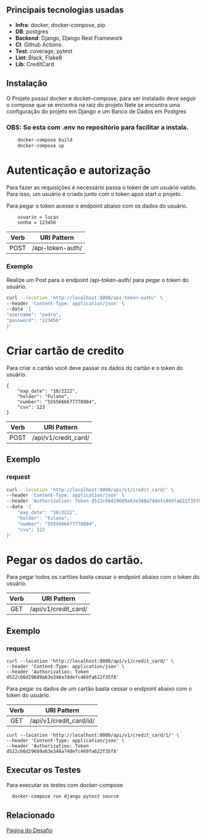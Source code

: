 

## Principais tecnologias usadas 
- **Infra**: docker, docker-compose, pip
- **DB**: postgres
- **Backend**: Django, Django Rest Framework
- **CI**: Github Actions.
- **Test**: coverage, pytest
- **Lint**: Black, Flake8
- **Lib**: CreditCard



## Instalação

O Projeto possui docker e docker-compose, para ser instalado deve seguir o compose que se encontra na raiz do projeto
Nele se encontra uma configuração do projeto em Django e um Banco de Dados em Postgres

### OBS: So esta com .env no repositório para facilitar a instala.

```bash 
    docker-compose build
    docker-compose up
```
# Autenticação e autorização

Para fazer as requisições é necessário passa o token de um usuário valido. Para isso, um usuário é criado junto com o token apos start o projeto.

Para pegar o token acesse o endpoint abaixo com os dados do usuário. 

```bash 
    usuario = lucas
    senha = 123456
```

|Verb  |URI Pattern              
:----:|-------------------------|
| POST  | /api-token-auth/

### Exemplo

Realize um Post para o endpoint /api-token-auth/ para pegar o token do usuario. 

```bash
curl --location 'http://localhost:8000/api-token-auth/' \
--header 'Content-Type: application/json' \
--data '{
"username": "pedro",
"password": "123456"
}'
```

# Criar cartão de credito

Para criar o cartão você deve passar os dados do cartão e o token do usuário.  

``` 
{
    "exp_date": "10/2222",
    "holder": "Fulano",
    "number": "5555666677778884",
    "cvv": 123
}
```

|Verb  |URI Pattern              
:----:|-------------------------|
| POST  | /api/v1/credit_card/

## Exemplo
### request
 
```bash
curl --location 'http://localhost:8000/api/v1/credit_card/' \
--header 'Content-Type: application/json' \
--header 'Authorization: Token d522c66d29689a63e348a74defc469fa622f35f8' \
--data '{
    "exp_date": "10/2222",
    "holder": "Fulano",
    "number": "5555666677778884",
    "cvv": 123
}'
```

# Pegar os dados do cartão. 

Para pegar todos os cartões basta cessar o endpoint abaixo com o token do usuário. 

|Verb  |URI Pattern              
:----:|-------------------------|
| GET  | /api/v1/credit_card/

## Exemplo
### request

```
curl --location 'http://localhost:8000/api/v1/credit_card/' \
--header 'Content-Type: application/json' \
--header 'Authorization: Token d522c66d29689a63e348a74defc469fa622f35f8'
```

Para pegar os dados de um cartão basta cessar o endpoint abaixo com o token do usuário. 

|Verb  |URI Pattern              
:----:|-------------------------|
| GET  | /api/v1/credit_card/id/

```
curl --location 'http://localhost:8000/api/v1/credit_card/1/' \
--header 'Content-Type: application/json' \
--header 'Authorization: Token d522c66d29689a63e348a74defc469fa622f35f8'
```

## Executar os Testes

Para executar os testes com docker-compose

```bash
  docker-compose run django pytest source
```

  
## Relacionado


[Página do Desafio](https://github.com/iclinic/iclinic-python-challenge)

  